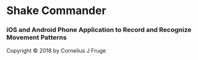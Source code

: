 # Shake Commander
### iOS and Android Phone Application to Record and Recognize Movement Patterns
Copyright © 2018 by Cornelius J Fruge
